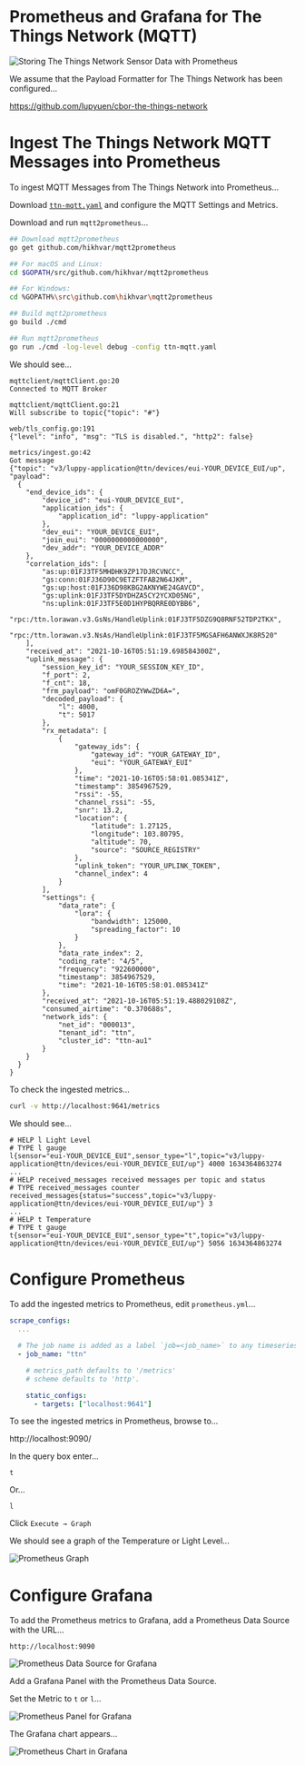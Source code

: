 # Prometheus and Grafana for The Things Network (MQTT)

![Storing The Things Network Sensor Data with Prometheus](https://lupyuen.github.io/images/grafana-flow2.jpg)

We assume that the Payload Formatter for The Things Network has been configured...

https://github.com/lupyuen/cbor-the-things-network

# Ingest The Things Network MQTT Messages into Prometheus

To ingest MQTT Messages from The Things Network into Prometheus...

Download [`ttn-mqtt.yaml`](ttn-mqtt.yaml) and configure the MQTT Settings and Metrics.

Download and run `mqtt2prometheus`...

```bash
## Download mqtt2prometheus
go get github.com/hikhvar/mqtt2prometheus

## For macOS and Linux:
cd $GOPATH/src/github.com/hikhvar/mqtt2prometheus

## For Windows:
cd %GOPATH%\src\github.com\hikhvar\mqtt2prometheus

## Build mqtt2prometheus
go build ./cmd

## Run mqtt2prometheus
go run ./cmd -log-level debug -config ttn-mqtt.yaml
```

We should see...

```text
mqttclient/mqttClient.go:20     
Connected to MQTT Broker

mqttclient/mqttClient.go:21     
Will subscribe to topic{"topic": "#"}

web/tls_config.go:191           
{"level": "info", "msg": "TLS is disabled.", "http2": false}

metrics/ingest.go:42    
Got message     
{"topic": "v3/luppy-application@ttn/devices/eui-YOUR_DEVICE_EUI/up", "payload": 
  {
    "end_device_ids": {
        "device_id": "eui-YOUR_DEVICE_EUI",
        "application_ids": {
            "application_id": "luppy-application"
        },
        "dev_eui": "YOUR_DEVICE_EUI",
        "join_eui": "0000000000000000",
        "dev_addr": "YOUR_DEVICE_ADDR"
    },
    "correlation_ids": [
        "as:up:01FJ3TF5MHDHK9ZP17DJRCVNCC",
        "gs:conn:01FJ36D90C9ETZFTFAB2N64JKM",
        "gs:up:host:01FJ36D98KBG2AKNYWE24GAVCD",
        "gs:uplink:01FJ3TF5DYDHZA5CY2YCXD05NG",
        "ns:uplink:01FJ3TF5E0D1HYPBQRRE0DYBB6",
        "rpc:/ttn.lorawan.v3.GsNs/HandleUplink:01FJ3TF5DZG9Q8RNF52TDP2TKX",
        "rpc:/ttn.lorawan.v3.NsAs/HandleUplink:01FJ3TF5MGSAFH6ANWXJK8R520"
    ],
    "received_at": "2021-10-16T05:51:19.698584300Z",
    "uplink_message": {
        "session_key_id": "YOUR_SESSION_KEY_ID",
        "f_port": 2,
        "f_cnt": 18,
        "frm_payload": "omF0GROZYWwZD6A=",
        "decoded_payload": {
            "l": 4000,
            "t": 5017
        },
        "rx_metadata": [
            {
                "gateway_ids": {
                    "gateway_id": "YOUR_GATEWAY_ID",
                    "eui": "YOUR_GATEWAY_EUI"
                },
                "time": "2021-10-16T05:58:01.085341Z",
                "timestamp": 3854967529,
                "rssi": -55,
                "channel_rssi": -55,
                "snr": 13.2,
                "location": {
                    "latitude": 1.27125,
                    "longitude": 103.80795,
                    "altitude": 70,
                    "source": "SOURCE_REGISTRY"
                },
                "uplink_token": "YOUR_UPLINK_TOKEN",
                "channel_index": 4
            }
        ],
        "settings": {
            "data_rate": {
                "lora": {
                    "bandwidth": 125000,
                    "spreading_factor": 10
                }
            },
            "data_rate_index": 2,
            "coding_rate": "4/5",
            "frequency": "922600000",
            "timestamp": 3854967529,
            "time": "2021-10-16T05:58:01.085341Z"
        },
        "received_at": "2021-10-16T05:51:19.488029108Z",
        "consumed_airtime": "0.370688s",
        "network_ids": {
            "net_id": "000013",
            "tenant_id": "ttn",
            "cluster_id": "ttn-au1"
        }
    }
  }
}
```

To check the ingested metrics...

```bash
curl -v http://localhost:9641/metrics
```

We should see...

```text
# HELP l Light Level
# TYPE l gauge
l{sensor="eui-YOUR_DEVICE_EUI",sensor_type="l",topic="v3/luppy-application@ttn/devices/eui-YOUR_DEVICE_EUI/up"} 4000 1634364863274
...
# HELP received_messages received messages per topic and status
# TYPE received_messages counter
received_messages{status="success",topic="v3/luppy-application@ttn/devices/eui-YOUR_DEVICE_EUI/up"} 3
...
# HELP t Temperature
# TYPE t gauge
t{sensor="eui-YOUR_DEVICE_EUI",sensor_type="t",topic="v3/luppy-application@ttn/devices/eui-YOUR_DEVICE_EUI/up"} 5056 1634364863274
```

# Configure Prometheus

To add the ingested metrics to Prometheus, edit `prometheus.yml`...

```yaml
scrape_configs:
  ...

  # The job name is added as a label `job=<job_name>` to any timeseries scraped from this config.
  - job_name: "ttn"

    # metrics_path defaults to '/metrics'
    # scheme defaults to 'http'.

    static_configs:
      - targets: ["localhost:9641"]
```

To see the ingested metrics in Prometheus, browse to...

http://localhost:9090/

In the query box enter...

```text
t
```

Or...

```text
l
```

Click `Execute → Graph`

We should see a graph of the Temperature or Light Level...

![Prometheus Graph](https://lupyuen.github.io/images/prometheus-metric.png)

# Configure Grafana

To add the Prometheus metrics to Grafana, add a Prometheus Data Source with the URL...

```text
http://localhost:9090
```

![Prometheus Data Source for Grafana](https://lupyuen.github.io/images/prometheus-grafana2.png)

Add a Grafana Panel with the Prometheus Data Source.

Set the Metric to `t` or `l`...

![Prometheus Panel for Grafana](https://lupyuen.github.io/images/prometheus-grafana3.png)

The Grafana chart appears...

![Prometheus Chart in Grafana](https://lupyuen.github.io/images/prometheus-grafana.png)
